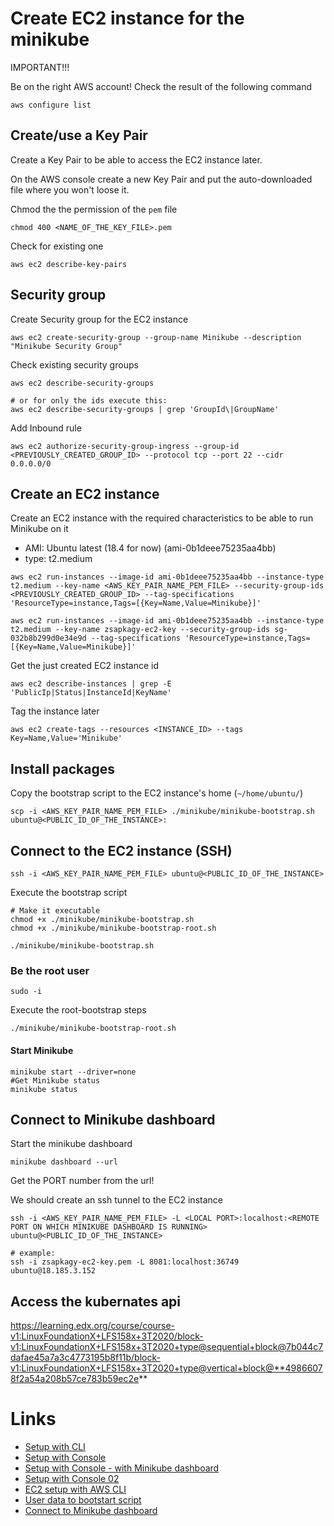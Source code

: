 # Create EC2 instance for the minikube

IMPORTANT!!!

Be on the right AWS account! Check the result of the following command
```
aws configure list
```

## Create/use a Key Pair
Create a Key Pair to be able to access the EC2 instance later.

On the  AWS console create a new Key Pair and put the auto-downloaded file where you won't loose it.

Chmod the the permission of the `pem` file
```
chmod 400 <NAME_OF_THE_KEY_FILE>.pem 
```

Check for existing one
```
aws ec2 describe-key-pairs
```

## Security group
Create Security group for the EC2 instance
```
aws ec2 create-security-group --group-name Minikube --description "Minikube Security Group"
```

Check existing security groups
```
aws ec2 describe-security-groups

# or for only the ids execute this:
aws ec2 describe-security-groups | grep 'GroupId\|GroupName' 
```

Add Inbound rule
```
aws ec2 authorize-security-group-ingress --group-id <PREVIOUSLY_CREATED_GROUP_ID> --protocol tcp --port 22 --cidr 0.0.0.0/0
```

## Create an EC2 instance

Create an EC2 instance with the required characteristics to be able to run Minikube on it
* AMI: Ubuntu latest (18.4 for now) (ami-0b1deee75235aa4bb)
* type: t2.medium

```
aws ec2 run-instances --image-id ami-0b1deee75235aa4bb --instance-type t2.medium --key-name <AWS_KEY_PAIR_NAME_PEM_FILE> --security-group-ids <PREVIOUSLY_CREATED_GROUP_ID> --tag-specifications 'ResourceType=instance,Tags=[{Key=Name,Value=Minikube}]'
```
```
aws ec2 run-instances --image-id ami-0b1deee75235aa4bb --instance-type t2.medium --key-name zsapkagy-ec2-key --security-group-ids sg-032b8b299d0e34e9d --tag-specifications 'ResourceType=instance,Tags=[{Key=Name,Value=Minikube}]'
```

Get the just created EC2 instance id 
```
aws ec2 describe-instances | grep -E 'PublicIp|Status|InstanceId|KeyName'
```

Tag the instance later
```
aws ec2 create-tags --resources <INSTANCE_ID> --tags Key=Name,Value='Minikube'
```

## Install packages
Copy the bootstrap script to the EC2 instance's home  (`~/home/ubuntu/`)
```
scp -i <AWS_KEY_PAIR_NAME_PEM_FILE> ./minikube/minikube-bootstrap.sh ubuntu@<PUBLIC_ID_OF_THE_INSTANCE>:
```

## Connect to the EC2 instance (SSH)
```
ssh -i <AWS_KEY_PAIR_NAME_PEM_FILE> ubuntu@<PUBLIC_ID_OF_THE_INSTANCE> 
```

Execute the bootstrap script
```
# Make it executable
chmod +x ./minikube/minikube-bootstrap.sh
chmod +x ./minikube/minikube-bootstrap-root.sh

./minikube/minikube-bootstrap.sh
```

### Be the root user
```
sudo -i
```

Execute the root-bootstrap steps
```
./minikube/minikube-bootstrap-root.sh
```

#### Start Minikube
```
minikube start --driver=none
#Get Minikube status
minikube status
```

## Connect to Minikube dashboard

Start the minikube dashboard
```
minikube dashboard --url
```
Get the PORT number from the url!

We should create an ssh tunnel to the EC2 instance
```
ssh -i <AWS_KEY_PAIR_NAME_PEM_FILE> -L <LOCAL PORT>:localhost:<REMOTE PORT ON WHICH MINIKUBE DASHBOARD IS RUNNING> ubuntu@<PUBLIC_ID_OF_THE_INSTANCE>

# example:
ssh -i zsapkagy-ec2-key.pem -L 8081:localhost:36749 ubuntu@18.185.3.152
```

## Access the kubernates api
https://learning.edx.org/course/course-v1:LinuxFoundationX+LFS158x+3T2020/block-v1:LinuxFoundationX+LFS158x+3T2020+type@sequential+block@7b044c7dafae45a7a3c4773195b8f11b/block-v1:LinuxFoundationX+LFS158x+3T2020+type@vertical+block@**49866078f2a54a208b57ce783b59ec2e**

# Links
* [Setup with CLI](https://www.australtech.net/cka-certified-kubernetes-administrator-training-minikube/)
* [Setup with Console](https://www.bogotobogo.com/DevOps/Docker/Docker-Kubernetes-Minikube-install-on-AWS-EC2.php)
* [Setup with Console - with Minikube dashboard](https://aws.plainenglish.io/running-kubernetes-using-minikube-cluster-on-the-aws-cloud-4259df916a07)
* [Setup with Console 02](https://www.radishlogic.com/kubernetes/running-minikube-in-aws-ec2-ubuntu/)
* [EC2 setup with AWS CLI](https://www.australtech.net/aws-certification-amazon-elastic-compute-cloud-ec2/)
* [User data to bootstart script](https://docs.aws.amazon.com/AWSEC2/latest/UserGuide/user-data.html)
* [Connect to Minikube dashboard](https://shubham-singh98.medium.com/minikube-dashboard-in-aws-ec2-881143a2209e)
